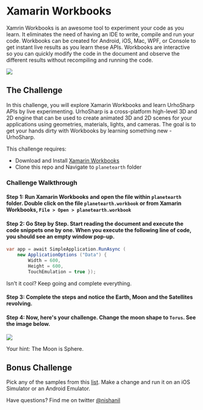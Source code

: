 # Xamarin Workbooks

Xamrin Workbooks is an awesome tool to experiment your code as you learn. It eliminates the need of having an IDE to write, compile and run your code. Workbooks can be created for Android, iOS, Mac, WPF, or Console to get instant live results as you learn these APIs. Workbooks are interactive so you can quickly modify the code in the document and observe the different results without recompiling and running the code.


![](https://developer.xamarin.com/guides/cross-platform/workbooks/Images/interactive-1.0.0-urho_planet_earth.png)

## The Challenge
In this challenge, you will explore Xamarin Workbooks and learn UrhoSharp APIs by live experimenting. UrhoSharp is a cross-platform high-level 3D and 2D engine that can be used to create animated 3D and 2D scenes for your applications using geometries, materials, lights, and cameras. The goal is to get your hands dirty with Workbooks by learning something new - UrhoSharp.

This challenge requires:

* Download and Install [Xamarin Workbooks](https://developer.xamarin.com/guides/cross-platform/workbooks/install/)
* Clone this repo and Navigate to `planetearth` folder


### Challenge  Walkthrough

#### Step 1: Run Xamarin Workbooks and open the file within `planetearth` folder. Double click on the file `planetearth.workbook` or from Xamarin Workbooks, `File > Open > planetearth.workbook`

#### Step 2: Go Step by Step. Start reading the document and execute the code snippets one by one. When you execute the following line of code, you should see an empty window pop-up.
```csharp
var app = await SimpleApplication.RunAsync (
	new ApplicationOptions ("Data") {
		Width = 600,
		Height = 600,
		TouchEmulation = true });
```
Isn't it cool? Keep going and complete everything. 

#### Step 3: Complete the steps and notice the Earth, Moon and the Satellites revolving.


#### Step 4: Now, here's your challenge.  Change the moon shape to `Torus`. See the image below.
![](https://github.com/nishanil/Mini-Hacks/blob/master/Workbooks/output.gif?raw=true)

Your hint: The Moon is Sphere.

## Bonus Challenge

Pick any of the samples from this [list](https://developer.xamarin.com/workbooks/). Make a change and run it on an iOS Simulator or an Android Emulator.

Have questions? Find me on twitter [@nishanil](http://twitter.com/nishanil)
